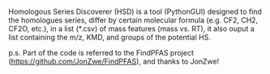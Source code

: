 Homologous Series Discoverer (HSD) is a tool (PythonGUI) designed to find the homologues series, differ by certain molecular formula (e.g. CF2, CH2, CF2O, etc.), in a list (*.csv) of mass features (mass vs. RT), it also ouput a list containing the m/z, KMD, and groups of the potential HS.

p.s. Part of the code is referred to the FindPFAS project (https://github.com/JonZwe/FindPFAS), and thanks to JonZwe!
